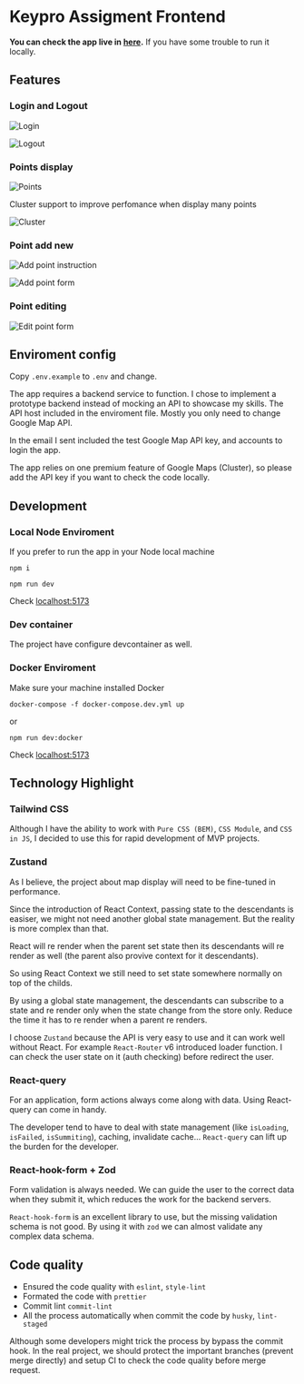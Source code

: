 # Keypro Assigment Frontend

**You can check the app live in [here](https://keypro-assigment.solodev.info/).** If you have some trouble to run it locally.

## Features

### Login and Logout

![Login](https://raw.githubusercontent.com/hongduc-phan/keypro-assigment/main/docs/assets/login.jpeg)

![Logout](https://raw.githubusercontent.com/hongduc-phan/keypro-assigment/main/docs/assets/logout.jpeg)

### Points display

![Points](https://raw.githubusercontent.com/hongduc-phan/keypro-assigment/main/docs/assets/points.jpeg)

Cluster support to improve perfomance when display many points

![Cluster](https://raw.githubusercontent.com/hongduc-phan/keypro-assigment/main/docs/assets/cluster.jpeg)

### Point add new

![Add point instruction](https://raw.githubusercontent.com/hongduc-phan/keypro-assigment/main/docs/assets/add-point-1.jpeg)

![Add point form](https://raw.githubusercontent.com/hongduc-phan/keypro-assigment/main/docs/assets/add-point-2.jpeg)

### Point editing

![Edit point form](https://raw.githubusercontent.com/hongduc-phan/keypro-assigment/main/docs/assets/edit-point.jpeg)

## Enviroment config

Copy `.env.example` to `.env` and change.

The app requires a backend service to function. I chose to implement a prototype backend instead of mocking an API to showcase my skills. The API host included in the enviroment file. Mostly you only need to change Google Map API.

In the email I sent included the test Google Map API key, and accounts to login the app.

The app relies on one premium feature of Google Maps (Cluster), so please add the API key if you want to check the code locally.

## Development

### Local Node Enviroment

If you prefer to run the app in your Node local machine

```
npm i
```

```
npm run dev
```

Check [localhost:5173](http://localhost:5173)

### Dev container

The project have configure devcontainer as well.

### Docker Enviroment

Make sure your machine installed Docker

```
docker-compose -f docker-compose.dev.yml up
```

or

```
npm run dev:docker
```

Check [localhost:5173](http://localhost:5173)

## Technology Highlight

### Tailwind CSS

Although I have the ability to work with `Pure CSS (BEM)`, `CSS Module`, and `CSS in JS`, I decided to use this for rapid development of MVP projects.

### Zustand

As I believe, the project about map display will need to be fine-tuned in performance.

Since the introduction of React Context, passing state to the descendants is easiser, we might not need another global state management. But the reality is more complex than that.

React will re render when the parent set state then its descendants will re render as well (the parent also provive context for it descendants).

So using React Context we still need to set state somewhere normally on top of the childs.

By using a global state management, the descendants can subscribe to a state and re render only when the state change from the store only. Reduce the time it has to re render when a parent re renders.

I choose `Zustand` because the API is very easy to use and it can work well without React. For example `React-Router` v6 introduced loader function. I can check the user state on it (auth checking) before redirect the user.

### React-query

For an application, form actions always come along with data. Using React-query can come in handy.

The developer tend to have to deal with state management (like `isLoading`, `isFailed`, `isSummiting`), caching, invalidate cache... `React-query` can lift up the burden for the developer.

### React-hook-form + Zod

Form validation is always needed. We can guide the user to the correct data when they submit it, which reduces the work for the backend servers.

`React-hook-form` is an excellent library to use, but the missing validation schema is not good. By using it with `zod` we can almost validate any complex data schema.

## Code quality

- Ensured the code quality with `eslint`, `style-lint`
- Formated the code with `prettier`
- Commit lint `commit-lint`
- All the process automatically when commit the code by `husky`, `lint-staged`

Although some developers might trick the process by bypass the commit hook. In the real project, we should protect the important branches (prevent merge directly) and setup CI to check the code quality before merge request.
